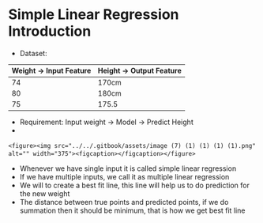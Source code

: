 # Simple Linear Regression Introduction

* Dataset:

| Weight -> Input Feature | Height -> Output Feature |
| ----------------------- | ------------------------ |
| 74                      | 170cm                    |
| 80                      | 180cm                    |
| 75                      | 175.5                    |

* Requirement: Input weight -> Model -> Predict Height
*

    <figure><img src="../../.gitbook/assets/image (7) (1) (1) (1) (1).png" alt="" width="375"><figcaption></figcaption></figure>
* Whenever we have single input it is called simple linear regression
* If we have multiple inputs, we call it as multiple linear regression
* We will to create a best fit line, this line will help us to do prediction for the new weight
* The distance between true points and predicted points, if we do summation then it should be minimum, that is how we get best fit line
